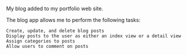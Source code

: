 My blog added to my portfolio web site.
 
The blog app allows me to perform the following tasks:

    Create, update, and delete blog posts
    Display posts to the user as either an index view or a detail view
    Assign categories to posts
    Allow users to comment on posts
